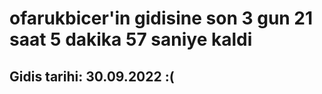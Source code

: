 # ofarukbicer'in gidisine son 3 gun 21 saat 5 dakika 57 saniye kaldi

## Gidis tarihi: 30.09.2022 :(